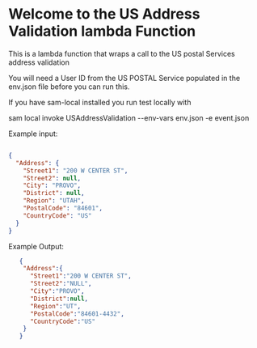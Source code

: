Welcome to the US Address Validation lambda Function
==============================================

This is a lambda function that wraps a call to the US postal Services address validation

You will need a User ID from the US POSTAL Service populated in the env.json file before you can run this.

If you have sam-local installed you run test locally with

sam local invoke USAddressValidation --env-vars env.json -e event.json 


Example input:
```json

{
  "Address": {
    "Street1": "200 W CENTER ST",
    "Street2": null,
    "City": "PROVO",
    "District": null,
    "Region": "UTAH",
    "PostalCode": "84601",
    "CountryCode": "US"
  }
}

```

Example Output:

```json
   {
    "Address":{
      "Street1":"200 W CENTER ST",
      "Street2":"NULL",
      "City":"PROVO",
      "District":null,
      "Region":"UT",
      "PostalCode":"84601-4432",
      "CountryCode":"US" 
    }
   }
```

